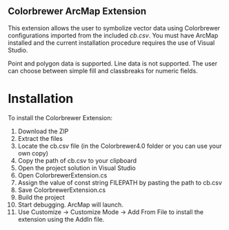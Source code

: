 ## Colorbrewer ArcMap Extension

This extension allows the user to symbolize vector data using Colorbrewer configurations imported from the included *cb.csv*.  You must have ArcMap installed and the current installation procedure requires the use of Visual Studio.

Point and polygon data is supported.  Line data is not supported.  The user can choose between simple fill and classbreaks for numeric fields.

# Installation

To install the Colorbrewer Extension:
1. Download the ZIP
2. Extract the files
3. Locate the cb.csv file (in the Colorbrewer4.0 folder or you can use your own copy)
4. Copy the path of cb.csv to your clipboard
5. Open the project solution in Visual Studio
6. Open ColorbrewerExtension.cs
7. Assign the value of const string FILEPATH by pasting the path to cb.csv
8. Save ColorbrewerExtension.cs
9. Build the project
10. Start debugging. ArcMap will launch.
11. Use Customize -> Customize Mode -> Add From File to install the extension using the AddIn file.